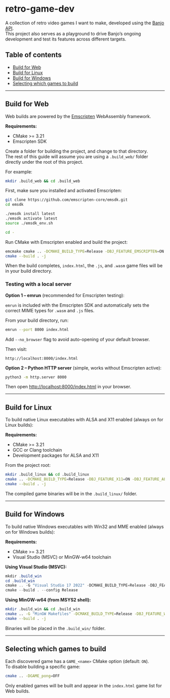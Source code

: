 # retro-game-dev

A collection of retro video games I want to make, developed using the [Banjo API](https://github.com/OragonEfreet/banjo).  
This project also serves as a playground to drive Banjo’s ongoing development and test its features across different targets.

## Table of contents

- [Build for Web](#build-for-web)
- [Build for Linux](#build-for-linux)
- [Build for Windows](#build-for-windows)
- [Selecting which games to build](#selecting-which-games-to-build)

---

## Build for Web

Web builds are powered by the [Emscripten](https://emscripten.org) WebAssembly framework.

**Requirements:**

- CMake >= 3.21
- Emscripten SDK

Create a folder for building the project, and change to that directory.  
The rest of this guide will assume you are using a `.build_web/` folder directly under the root of this project.

For example:

```sh
mkdir .build_web && cd .build_web
```

First, make sure you installed and activated Emscripten:

```sh
git clone https://github.com/emscripten-core/emsdk.git
cd emsdk

./emsdk install latest
./emsdk activate latest
source ./emsdk_env.sh

cd -
```

Run CMake with Emscripten enabled and build the project:

```sh
emcmake cmake .. -DCMAKE_BUILD_TYPE=Release -DBJ_FEATURE_EMSCRIPTEN=ON
cmake --build . -j
```

When the build completes, `index.html`, the `.js`, and `.wasm` game files will be in your build directory.

### Testing with a local server

**Option 1 – emrun** (recommended for Emscripten testing):

`emrun` is included with the Emscripten SDK and automatically sets the correct MIME types for `.wasm` and `.js` files.

From your build directory, run:

```sh
emrun --port 8000 index.html
```

Add `--no_browser` flag to avoid auto-opening of your default browser.

Then visit:

```
http://localhost:8000/index.html
```

**Option 2 – Python HTTP server** (simple, works without Emscripten active):

```sh
python3 -m http.server 8000
```

Then open [http://localhost:8000/index.html](http://localhost:8000/index.html) in your browser.

---

## Build for Linux

To build native Linux executables with ALSA and X11 enabled (always on for Linux builds):

**Requirements:**

- CMake >= 3.21
- GCC or Clang toolchain
- Development packages for ALSA and X11

From the project root:

```sh
mkdir .build_linux && cd .build_linux
cmake .. -DCMAKE_BUILD_TYPE=Release -DBJ_FEATURE_X11=ON -DBJ_FEATURE_ALSA=ON
cmake --build . -j
```

The compiled game binaries will be in the `.build_linux/` folder.

---

## Build for Windows

To build native Windows executables with Win32 and MME enabled (always on for Windows builds):

**Requirements:**

- CMake >= 3.21
- Visual Studio (MSVC) or MinGW-w64 toolchain

**Using Visual Studio (MSVC):**

```powershell
mkdir .build_win
cd .build_win
cmake .. -G "Visual Studio 17 2022" -DCMAKE_BUILD_TYPE=Release -DBJ_FEATURE_WIN32=ON -DBJ_FEATURE_MME=ON
cmake --build . --config Release
```

**Using MinGW-w64 (from MSYS2 shell):**

```sh
mkdir .build_win && cd .build_win
cmake .. -G "MinGW Makefiles" -DCMAKE_BUILD_TYPE=Release -DBJ_FEATURE_WIN32=ON -DBJ_FEATURE_MME=ON
cmake --build . -j
```

Binaries will be placed in the `.build_win/` folder.

---

## Selecting which games to build

Each discovered game has a `GAME_<name>` CMake option (default: `ON`).  
To disable building a specific game:

```sh
cmake .. -DGAME_pong=OFF
```

Only enabled games will be built and appear in the `index.html` game list for Web builds.
